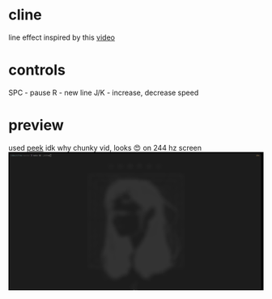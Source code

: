 # cline

line effect inspired by this [video](https://www.youtube.com/watch?v=TdTMeNXCnTs)

# controls
SPC - pause
R - new line
J/K - increase, decrease speed

# preview

used [peek](https://github.com/phw/peek) idk why chunky vid, looks 😍 on 244 hz screen
![](https://github.com/snoopiedoom/cline/blob/master/cline.gif)
